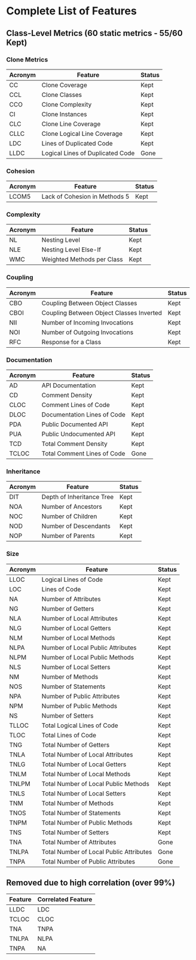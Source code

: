 # Complete List of Features

## Class-Level Metrics (60 static metrics - 55/60 Kept)

### Clone Metrics

| Acronym | Feature                                  | Status |
| ------- | ---------------------------------------- | ------ |
| CC      | Clone Coverage                           | Kept   |
| CCL     | Clone Classes                            | Kept   |
| CCO     | Clone Complexity                         | Kept   |
| CI      | Clone Instances                          | Kept   |
| CLC     | Clone Line Coverage                      | Kept   |
| CLLC    | Clone Logical Line Coverage              | Kept   |
| LDC     | Lines of Duplicated Code                 | Kept   |
| LLDC    | Logical Lines of Duplicated Code         | Gone   |

### Cohesion

| Acronym | Feature                                  | Status |
| ------- | ---------------------------------------- | ------ |
| LCOM5   | Lack of Cohesion in Methods 5            | Kept   |

### Complexity

| Acronym | Feature                                  | Status |
| ------- | ---------------------------------------- | ------ |
| NL      | Nesting Level                            | Kept   |
| NLE     | Nesting Level Else-If                    | Kept   |
| WMC     | Weighted Methods per Class               | Kept   |

### Coupling

| Acronym | Feature                                  | Status |
| ------- | ---------------------------------------- | ------ |
| CBO     | Coupling Between Object Classes          | Kept   |
| CBOI    | Coupling Between Object Classes Inverted | Kept   |
| NII     | Number of Incoming Invocations           | Kept   |
| NOI     | Number of Outgoing Invocations           | Kept   |
| RFC     | Response for a Class                     | Kept   |

### Documentation

| Acronym | Feature                                  | Status |
| ------- | ---------------------------------------- | ------ |
| AD      | API Documentation                        | Kept   |
| CD      | Comment Density                          | Kept   |
| CLOC    | Comment Lines of Code                    | Kept   |
| DLOC    | Documentation Lines of Code              | Kept   |
| PDA     | Public Documented API                    | Kept   |
| PUA     | Public Undocumented API                  | Kept   |
| TCD     | Total Comment Density                    | Kept   |
| TCLOC   | Total Comment Lines of Code              | Gone   |

### Inheritance

| Acronym | Feature                                  | Status |
| ------- | ---------------------------------------- | ------ |
| DIT     | Depth of Inheritance Tree                | Kept   |
| NOA     | Number of Ancestors                      | Kept   |
| NOC     | Number of Children                       | Kept   |
| NOD     | Number of Descendants                    | Kept   |
| NOP     | Number of Parents                        | Kept   |

### Size

| Acronym | Feature                                  | Status |
| ------- | ---------------------------------------- | ------ |
| LLOC    | Logical Lines of Code                    | Kept   |
| LOC     | Lines of Code                            | Kept   |
| NA      | Number of Attributes                     | Kept   |
| NG      | Number of Getters                        | Kept   |
| NLA     | Number of Local Attributes               | Kept   |
| NLG     | Number of Local Getters                  | Kept   |
| NLM     | Number of Local Methods                  | Kept   |
| NLPA    | Number of Local Public Attributes        | Kept   |
| NLPM    | Number of Local Public Methods           | Kept   |
| NLS     | Number of Local Setters                  | Kept   |
| NM      | Number of Methods                        | Kept   |
| NOS     | Number of Statements                     | Kept   |
| NPA     | Number of Public Attributes              | Kept   |
| NPM     | Number of Public Methods                 | Kept   |
| NS      | Number of Setters                        | Kept   |
| TLLOC   | Total Logical Lines of Code              | Kept   |
| TLOC    | Total Lines of Code                      | Kept   |
| TNG     | Total Number of Getters                  | Kept   |
| TNLA    | Total Number of Local Attributes         | Kept   |
| TNLG    | Total Number of Local Getters            | Kept   |
| TNLM    | Total Number of Local Methods            | Kept   |
| TNLPM   | Total Number of Local Public Methods     | Kept   |
| TNLS    | Total Number of Local Setters            | Kept   |
| TNM     | Total Number of Methods                  | Kept   |
| TNOS    | Total Number of Statements               | Kept   |
| TNPM    | Total Number of Public Methods           | Kept   |
| TNS     | Total Number of Setters                  | Kept   |
| TNA     | Total Number of Attributes               | Gone   |
| TNLPA   | Total Number of Local Public Attributes  | Gone   |
| TNPA    | Total Number of Public Attributes        | Gone   |

## Removed due to high correlation (over 99%)

| Feature | Correlated Feature |
|---------|--------------------|
| LLDC    | LDC                |
| TCLOC   | CLOC               |
| TNA     | TNPA               |
| TNLPA   | NLPA               |
| TNPA    | NA                 |
